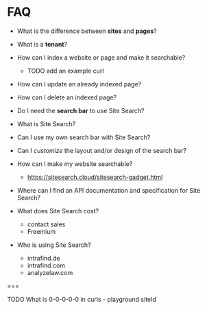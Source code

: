 FAQ
=

* What is the difference between **sites** and **pages**?

* What is a **tenant**?

* How can I index a website or page and make it searchable?
  * TODO add an example curl

* How can I update an already indexed page?

* How can I delete an indexed page?

* Do I need the **search bar** to use Site Search?

* What is Site Search?

* Can I use my own search bar with Site Search?

* Can I *customize* the layout and/or design of the search bar?   

* How can I make my website searchable?
    * https://sitesearch.cloud/sitesearch-gadget.html
    
* Where can I find an API documentation and specification for Site Search?

* What does Site Search cost?
    * contact sales
    * Freemium 

* Who is using Site Search?
    * intrafind.de
    * intrafind.com
    * analyzelaw.com
        
    
===

TODO What is 0-0-0-0-0 in curls - playground siteId
